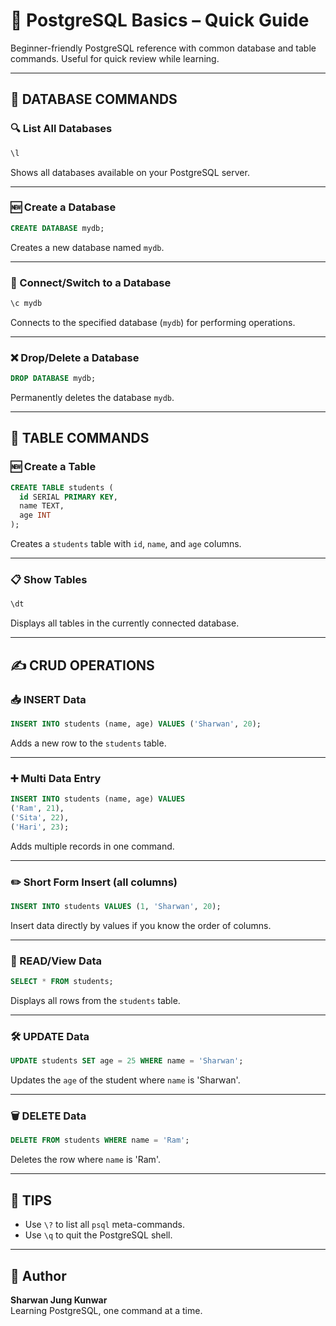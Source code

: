 
# 📘 PostgreSQL Basics – Quick Guide

Beginner-friendly PostgreSQL reference with common database and table commands. Useful for quick review while learning.

---

## 📂 DATABASE COMMANDS

### 🔍 List All Databases
```sql
\l
```
Shows all databases available on your PostgreSQL server.

---

### 🆕 Create a Database
```sql
CREATE DATABASE mydb;
```
Creates a new database named `mydb`.

---

### 🔄 Connect/Switch to a Database
```sql
\c mydb
```
Connects to the specified database (`mydb`) for performing operations.

---

### ❌ Drop/Delete a Database
```sql
DROP DATABASE mydb;
```
Permanently deletes the database `mydb`.

---

## 🧱 TABLE COMMANDS

### 🆕 Create a Table
```sql
CREATE TABLE students (
  id SERIAL PRIMARY KEY,
  name TEXT,
  age INT
);
```
Creates a `students` table with `id`, `name`, and `age` columns.

---

### 📋 Show Tables
```sql
\dt
```
Displays all tables in the currently connected database.

---

## ✍️ CRUD OPERATIONS

### 📥 INSERT Data
```sql
INSERT INTO students (name, age) VALUES ('Sharwan', 20);
```
Adds a new row to the `students` table.

---

### ➕ Multi Data Entry
```sql
INSERT INTO students (name, age) VALUES 
('Ram', 21),
('Sita', 22),
('Hari', 23);
```
Adds multiple records in one command.

---

### ✏️ Short Form Insert (all columns)
```sql
INSERT INTO students VALUES (1, 'Sharwan', 20);
```
Insert data directly by values if you know the order of columns.

---

### 📖 READ/View Data
```sql
SELECT * FROM students;
```
Displays all rows from the `students` table.

---

### 🛠️ UPDATE Data
```sql
UPDATE students SET age = 25 WHERE name = 'Sharwan';
```
Updates the `age` of the student where `name` is 'Sharwan'.

---

### 🗑️ DELETE Data
```sql
DELETE FROM students WHERE name = 'Ram';
```
Deletes the row where `name` is 'Ram'.

---

## 🚀 TIPS
- Use `\?` to list all `psql` meta-commands.
- Use `\q` to quit the PostgreSQL shell.

---

## 📌 Author
**Sharwan Jung Kunwar**  
Learning PostgreSQL, one command at a time.
